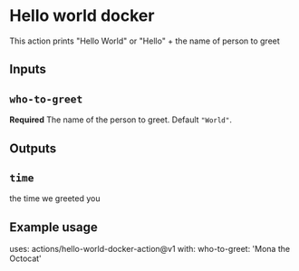 # Hello world docker

This action prints "Hello World" or "Hello" + the name of person to greet

## Inputs

## `who-to-greet`
**Required** The name of the person to greet. Default `"World"`.

## Outputs

## `time`

the time we greeted you

## Example usage
uses: actions/hello-world-docker-action@v1
with:
    who-to-greet: 'Mona the Octocat'